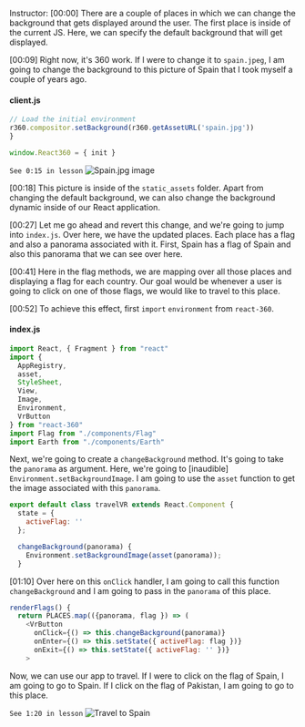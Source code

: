 Instructor: [00:00] There are a couple of places in which we can change the background that gets displayed around the user. The first place is inside of the current JS. Here, we can specify the default background that will get displayed.

[00:09] Right now, it's 360 work. If I were to change it to `spain.jpeg`, I am going to change the background to this picture of Spain that I took myself a couple of years ago.

#### client.js

```js
// Load the initial environment
r360.compositor.setBackground(r360.getAssetURL('spain.jpg'))
}

window.React360 = { init }
```

`See 0:15 in lesson`
![Spain.jpg image](https://res.cloudinary.com/dg3gyk0gu/image/upload/v1561149314/transcript-images/change-360-panorama-background-in-react-360-app-spain.png-jpg.png)

[00:18] This picture is inside of the `static_assets` folder. Apart from changing the default background, we can also change the background dynamic inside of our React application.

[00:27] Let me go ahead and revert this change, and we're going to jump into `index.js`. Over here, we have the updated places. Each place has a flag and also a panorama associated with it. First, Spain has a flag of Spain and also this panorama that we can see over here.

[00:41] Here in the flag methods, we are mapping over all those places and displaying a flag for each country. Our goal would be whenever a user is going to click on one of those flags, we would like to travel to this place.

[00:52] To achieve this effect, first `import` `environment` from `react-360`.

#### index.js

```js
import React, { Fragment } from "react"
import {
  AppRegistry,
  asset,
  StyleSheet,
  View,
  Image,
  Environment,
  VrButton
} from "react-360"
import Flag from "./components/Flag"
import Earth from "./components/Earth"
```

Next, we're going to create a `changeBackground` method. It's going to take the `panorama` as argument. Here, we're going to [inaudible] `Environment.setBackgroundImage`. I am going to use the `asset` function to get the image associated with this `panorama`.

```js
export default class travelVR extends React.Component {
  state = {
    activeFlag: ''
  };

  changeBackground(panorama) {
    Environment.setBackgroundImage(asset(panorama));
  }
```

[01:10] Over here on this `onClick` handler, I am going to call this function `changeBackground` and I am going to pass in the `panorama` of this place.

```js
renderFlags() {
  return PLACES.map(({panorama, flag }) => (
    <VrButton
      onClick={() => this.changeBackground(panorama)}
      onEnter={() => this.setState({ activeFlag: flag })}
      onExit={() => this.setState({ activeFlag: '' })}
    >
```

Now, we can use our app to travel. If I were to click on the flag of Spain, I am going to go to Spain. If I click on the flag of Pakistan, I am going to go to this place.

`See 1:20 in lesson`
![Travel to Spain](https://res.cloudinary.com/dg3gyk0gu/image/upload/v1561149314/transcript-images/change-360-panorama-background-in-react-360-app-travel-spain.png)
